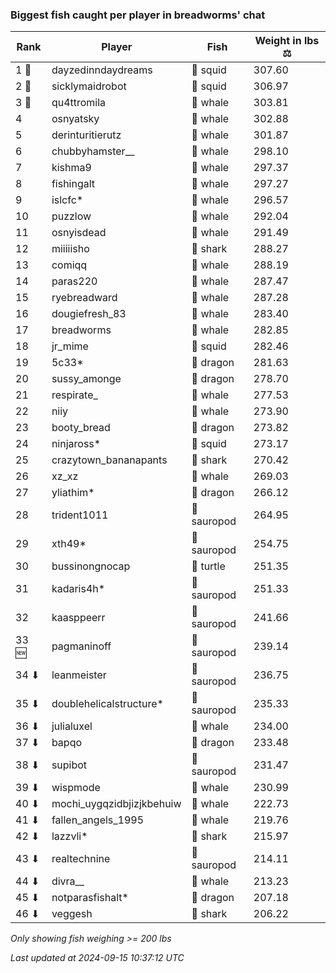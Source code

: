 ### Biggest fish caught per player in breadworms' chat
| Rank | Player | Fish | Weight in lbs ⚖️ |
|------|--------|-----------|---------|
| 1 🥇  | dayzedinndaydreams | 🦑 squid | 307.60 |
| 2 🥈  | sicklymaidrobot | 🦑 squid | 306.97 |
| 3 🥉  | qu4ttromila | 🐳 whale | 303.81 |
| 4  | osnyatsky | 🐳 whale | 302.88 |
| 5  | derinturitierutz | 🐳 whale | 301.87 |
| 6  | chubbyhamster__ | 🐳 whale | 298.10 |
| 7  | kishma9 | 🐳 whale | 297.37 |
| 8  | fishingalt | 🐳 whale | 297.27 |
| 9  | islcfc* | 🐳 whale | 296.57 |
| 10  | puzzlow | 🐳 whale | 292.04 |
| 11  | osnyisdead | 🐳 whale | 291.49 |
| 12  | miiiiisho | 🦈 shark | 288.27 |
| 13  | comiqq | 🐳 whale | 288.19 |
| 14  | paras220 | 🐳 whale | 287.47 |
| 15  | ryebreadward | 🐳 whale | 287.28 |
| 16  | dougiefresh_83 | 🐳 whale | 283.40 |
| 17  | breadworms | 🐳 whale | 282.85 |
| 18  | jr_mime | 🦑 squid | 282.46 |
| 19  | 5c33* | 🐉 dragon | 281.63 |
| 20  | sussy_amonge | 🐉 dragon | 278.70 |
| 21  | respirate_ | 🐳 whale | 277.53 |
| 22  | niiy | 🐳 whale | 273.90 |
| 23  | booty_bread | 🐉 dragon | 273.82 |
| 24  | ninjaross* | 🦑 squid | 273.17 |
| 25  | crazytown_bananapants | 🦈 shark | 270.42 |
| 26  | xz_xz | 🐳 whale | 269.03 |
| 27  | yliathim* | 🐉 dragon | 266.12 |
| 28  | trident1011 | 🦕 sauropod | 264.95 |
| 29  | xth49* | 🦕 sauropod | 254.75 |
| 30  | bussinongnocap | 🐢 turtle | 251.35 |
| 31  | kadaris4h* | 🦕 sauropod | 251.33 |
| 32  | kaasppeerr | 🦕 sauropod | 241.66 |
| 33 🆕 | pagmaninoff | 🦕 sauropod | 239.14 |
| 34 ⬇ | leanmeister | 🦕 sauropod | 236.75 |
| 35 ⬇ | doublehelicalstructure* | 🦕 sauropod | 235.33 |
| 36 ⬇ | julialuxel | 🐳 whale | 234.00 |
| 37 ⬇ | bapqo | 🐉 dragon | 233.48 |
| 38 ⬇ | supibot | 🦕 sauropod | 231.47 |
| 39 ⬇ | wispmode | 🐳 whale | 230.99 |
| 40 ⬇ | mochi_uygqzidbjizjkbehuiw | 🐳 whale | 222.73 |
| 41 ⬇ | fallen_angels_1995 | 🐳 whale | 219.76 |
| 42 ⬇ | lazzvli* | 🦈 shark | 215.97 |
| 43 ⬇ | realtechnine | 🦕 sauropod | 214.11 |
| 44 ⬇ | divra__ | 🐳 whale | 213.23 |
| 45 ⬇ | notparasfishalt* | 🐉 dragon | 207.18 |
| 46 ⬇ | veggesh | 🦈 shark | 206.22 |

_Only showing fish weighing >= 200 lbs_

_Last updated at 2024-09-15 10:37:12 UTC_